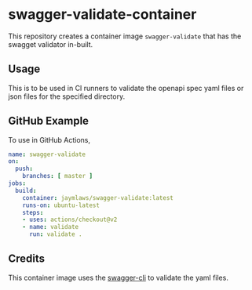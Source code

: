 # swagger-validate-container
This repository creates a container image `swagger-validate` that has the swagget validator in-built.

## Usage
This is to be used in CI runners to validate the openapi spec yaml files or json files for the specified directory.

## GitHub Example
To use in GitHub Actions,
```yaml
name: swagger-validate
on:
  push:
    branches: [ master ]
jobs:
  build:
    container: jaymlaws/swagger-validate:latest
    runs-on: ubuntu-latest
    steps:
    - uses: actions/checkout@v2
    - name: validate
      run: validate .
```

## Credits
This container image uses the [swagger-cli](https://www.npmjs.com/package/@apidevtools/swagger-cli) to validate the yaml files.